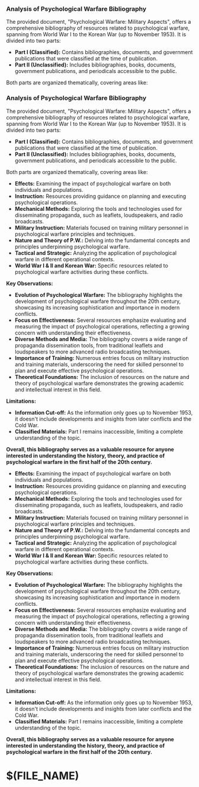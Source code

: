 ### Analysis of Psychological Warfare Bibliography

The provided document, "Psychological Warfare: Military Aspects", offers a comprehensive bibliography of resources
related to psychological warfare, spanning from World War I to the Korean War (up to November 1953). It is divided into
two parts:

* **Part I (Classified):** Contains bibliographies, documents, and government publications that were classified at the
  time of publication.
* **Part II (Unclassified):** Includes bibliographies, books, documents, government publications, and periodicals
  accessible to the public.

Both parts are organized thematically, covering areas like:

### Analysis of Psychological Warfare Bibliography

The provided document, "Psychological Warfare: Military Aspects", offers a comprehensive bibliography of resources
related to psychological warfare, spanning from World War I to the Korean War (up to November 1953). It is divided into
two parts:

* **Part I (Classified):** Contains bibliographies, documents, and government publications that were classified at the
  time of publication.
* **Part II (Unclassified):** Includes bibliographies, books, documents, government publications, and periodicals
  accessible to the public.

Both parts are organized thematically, covering areas like:

* **Effects:** Examining the impact of psychological warfare on both individuals and populations.
* **Instruction:** Resources providing guidance on planning and executing psychological operations.
* **Mechanical Methods:** Exploring the tools and technologies used for disseminating propaganda, such as leaflets,
  loudspeakers, and radio broadcasts.
* **Military Instruction:** Materials focused on training military personnel in psychological warfare principles and
  techniques.
* **Nature and Theory of P.W.:** Delving into the fundamental concepts and principles underpinning psychological
  warfare.
* **Tactical and Strategic:** Analyzing the application of psychological warfare in different operational contexts.
* **World War I & II and Korean War:** Specific resources related to psychological warfare activities during these
  conflicts.

**Key Observations:**

* **Evolution of Psychological Warfare:** The bibliography highlights the development of psychological warfare
  throughout the 20th century, showcasing its increasing sophistication and importance in modern conflicts.
* **Focus on Effectiveness:** Several resources emphasize evaluating and measuring the impact of psychological
  operations, reflecting a growing concern with understanding their effectiveness.
* **Diverse Methods and Media:** The bibliography covers a wide range of propaganda dissemination tools, from
  traditional leaflets and loudspeakers to more advanced radio broadcasting techniques.
* **Importance of Training:** Numerous entries focus on military instruction and training materials, underscoring the
  need for skilled personnel to plan and execute effective psychological operations.
* **Theoretical Foundations:** The inclusion of resources on the nature and theory of psychological warfare demonstrates
  the growing academic and intellectual interest in this field.

**Limitations:**

* **Information Cut-off:** As the information only goes up to November 1953, it doesn't include developments and
  insights from later conflicts and the Cold War.
* **Classified Materials:** Part I remains inaccessible, limiting a complete understanding of the topic.

**Overall, this bibliography serves as a valuable resource for anyone interested in understanding the history, theory,
and practice of psychological warfare in the first half of the 20th century.**

* **Effects:** Examining the impact of psychological warfare on both individuals and populations.
* **Instruction:** Resources providing guidance on planning and executing psychological operations.
* **Mechanical Methods:** Exploring the tools and technologies used for disseminating propaganda, such as leaflets,
  loudspeakers, and radio broadcasts.
* **Military Instruction:** Materials focused on training military personnel in psychological warfare principles and
  techniques.
* **Nature and Theory of P.W.:** Delving into the fundamental concepts and principles underpinning psychological
  warfare.
* **Tactical and Strategic:** Analyzing the application of psychological warfare in different operational contexts.
* **World War I & II and Korean War:** Specific resources related to psychological warfare activities during these
  conflicts.

**Key Observations:**

* **Evolution of Psychological Warfare:** The bibliography highlights the development of psychological warfare
  throughout the 20th century, showcasing its increasing sophistication and importance in modern conflicts.
* **Focus on Effectiveness:** Several resources emphasize evaluating and measuring the impact of psychological
  operations, reflecting a growing concern with understanding their effectiveness.
* **Diverse Methods and Media:** The bibliography covers a wide range of propaganda dissemination tools, from
  traditional leaflets and loudspeakers to more advanced radio broadcasting techniques.
* **Importance of Training:** Numerous entries focus on military instruction and training materials, underscoring the
  need for skilled personnel to plan and execute effective psychological operations.
* **Theoretical Foundations:** The inclusion of resources on the nature and theory of psychological warfare demonstrates
  the growing academic and intellectual interest in this field.

**Limitations:**

* **Information Cut-off:** As the information only goes up to November 1953, it doesn't include developments and
  insights from later conflicts and the Cold War.
* **Classified Materials:** Part I remains inaccessible, limiting a complete understanding of the topic.

**Overall, this bibliography serves as a valuable resource for anyone interested in understanding the history, theory,
and practice of psychological warfare in the first half of the 20th century.**

# $(FILE_NAME)
